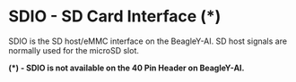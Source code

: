<!--
---
name: SDIO*
class: interface
type: pinout
description: BeagleY-AI SDIO Pins
-->
# SDIO - SD Card Interface (*)

SDIO is the SD host/eMMC interface on the BeagleY-AI. SD host signals are normally used for the microSD slot.

**(*) - SDIO is not available on the 40 Pin Header on BeagleY-AI.**